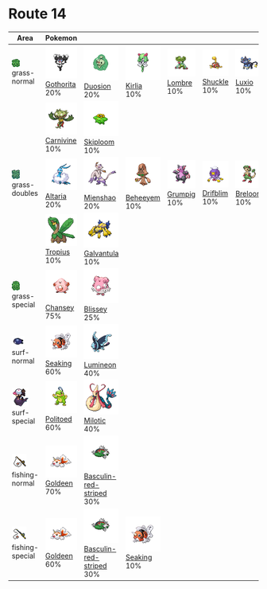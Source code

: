 # Route 14

| Area                                                                             | Pokemon                                                                         | &nbsp;                                                                                                | &nbsp;                                                                        | &nbsp;                                                                      | &nbsp;                                                                        | &nbsp;                                                                      |
| -------------------------------------------------------------------------------- | ------------------------------------------------------------------------------- | ----------------------------------------------------------------------------------------------------- | ----------------------------------------------------------------------------- | --------------------------------------------------------------------------- | ----------------------------------------------------------------------------- | --------------------------------------------------------------------------- |
| ![grass-normal](../../img/items/grass-normal.png)<br/>grass-normal<br/>          | ![gothorita](../../img/pokemon/575.png) <br/>[Gothorita](/pokemon/575) <br/>20% | ![duosion](../../img/pokemon/578.png) <br/>[Duosion](/pokemon/578) <br/>20%                           | ![kirlia](../../img/pokemon/281.png) <br/>[Kirlia](/pokemon/281) <br/>10%     | ![lombre](../../img/pokemon/271.png) <br/>[Lombre](/pokemon/271) <br/>10%   | ![shuckle](../../img/pokemon/213.png) <br/>[Shuckle](/pokemon/213) <br/>10%   | ![luxio](../../img/pokemon/404.png) <br/>[Luxio](/pokemon/404) <br/>10%     |
|                                                                                  | ![carnivine](../../img/pokemon/455.png) <br/>[Carnivine](/pokemon/455) <br/>10% | ![skiploom](../../img/pokemon/188.png) <br/>[Skiploom](/pokemon/188) <br/>10%                         |
| ![grass-doubles](../../img/items/grass-doubles.png)<br/>grass-doubles<br/>       | ![altaria](../../img/pokemon/334.png) <br/>[Altaria](/pokemon/334) <br/>20%     | ![mienshao](../../img/pokemon/620.png) <br/>[Mienshao](/pokemon/620) <br/>20%                         | ![beheeyem](../../img/pokemon/606.png) <br/>[Beheeyem](/pokemon/606) <br/>10% | ![grumpig](../../img/pokemon/326.png) <br/>[Grumpig](/pokemon/326) <br/>10% | ![drifblim](../../img/pokemon/426.png) <br/>[Drifblim](/pokemon/426) <br/>10% | ![breloom](../../img/pokemon/286.png) <br/>[Breloom](/pokemon/286) <br/>10% |
|                                                                                  | ![tropius](../../img/pokemon/357.png) <br/>[Tropius](/pokemon/357) <br/>10%     | ![galvantula](../../img/pokemon/596.png) <br/>[Galvantula](/pokemon/596) <br/>10%                     |
| ![grass-special](../../img/items/grass-special.png)<br/>grass-special<br/>       | ![chansey](../../img/pokemon/113.png) <br/>[Chansey](/pokemon/113) <br/>75%     | ![blissey](../../img/pokemon/242.png) <br/>[Blissey](/pokemon/242) <br/>25%                           |
| ![surf-normal](../../img/items/surf-normal.png)<br/>surf-normal<br/>             | ![seaking](../../img/pokemon/119.png) <br/>[Seaking](/pokemon/119) <br/>60%     | ![lumineon](../../img/pokemon/457.png) <br/>[Lumineon](/pokemon/457) <br/>40%                         |
| ![surf-special](../../img/items/surf-special.png)<br/>surf-special<br/>          | ![politoed](../../img/pokemon/186.png) <br/>[Politoed](/pokemon/186) <br/>60%   | ![milotic](../../img/pokemon/350.png) <br/>[Milotic](/pokemon/350) <br/>40%                           |
| ![fishing-normal](../../img/items/fishing-normal.png)<br/>fishing-normal<br/>    | ![goldeen](../../img/pokemon/118.png) <br/>[Goldeen](/pokemon/118) <br/>70%     | ![basculin-red-striped](../../img/pokemon/550.png) <br/>[Basculin-red-striped](/pokemon/550) <br/>30% |
| ![fishing-special](../../img/items/fishing-special.png)<br/>fishing-special<br/> | ![goldeen](../../img/pokemon/118.png) <br/>[Goldeen](/pokemon/118) <br/>60%     | ![basculin-red-striped](../../img/pokemon/550.png) <br/>[Basculin-red-striped](/pokemon/550) <br/>30% | ![seaking](../../img/pokemon/119.png) <br/>[Seaking](/pokemon/119) <br/>10%   |